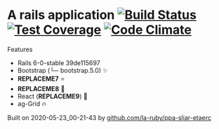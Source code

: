 
# A rails application [![Build Status](https://secure.travis-ci.org/la-ruby/eroc-nommoc-bew.svg?branch=master)](http://travis-ci.org/la-ruby/eroc-nommoc-bew) [![Test Coverage](https://api.codeclimate.com/v1/badges/c5661c43709a8e98aac6/test_coverage)](https://codeclimate.com/github/la-ruby/eroc-nommoc-bew/test_coverage) [![Code Climate](https://codeclimate.com/github/la-ruby/eroc-nommoc-bew/badges/gpa.svg)](https://codeclimate.com/github/la-ruby/eroc-nommoc-bew)




Features

+ Rails 6-0-stable 39de115697
+ Bootstrap (└─ bootstrap.5.0) :sparkles:
+ __REPLACEME7__ :star:
+ __REPLACEME8__ :muscle:
+ React (__REPLACEME9__) :purple_heart:
+ ag-Grid :fire:

Built on 2020-05-23_00-21-43 by [github.com/la-ruby/ppa-sliar-etaerc](https://github.com/la-ruby/ppa-sliar-etaerc/blob/af0e0b4/create-rails-app)
